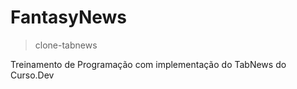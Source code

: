 # FantasyNews 
> clone-tabnews

Treinamento de Programação com implementação do TabNews do Curso.Dev
